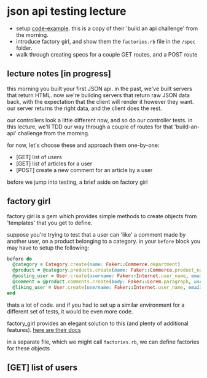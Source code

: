 # json api testing lecture

- setup [code-example](./code-example). this is a copy of their 'build an api challenge' from the morning.
- introduce factory girl, and show them the ```factories.rb``` file in the ```/spec``` folder.
- walk through creating specs for a couple GET routes, and a POST route

## lecture notes [in progress]

this morning you built your first JSON api. in the past, we've built servers that return HTML. now we're building servers that return raw JSON data back, with the expectation that the client will render it however they want. our server returns the right data, and the client does the rest.

our controllers look a little different now, and so do our controller tests. in this lecture, we'll TDD our way through a couple of routes for that 'build-an-api' challenge from the morning.

for now, let's choose these and approach them one-by-one:
- [GET] list of users
- [GET] list of articles for a user
- [POST] create a new comment for an article by a user

before we jump into testing, a brief aside on factory girl

## factory girl

factory girl is a gem which provides simple methods to create objects from 'templates' that you get to define.

suppose you're trying to test that a user can 'like' a comment made by another user, on a product belonging to a category. in your ```before``` block you may have to setup the following:

```ruby
before do
  @category = Category.create(name: Faker::Commerce.department)
  @product = @category.products.create(name: Faker::Commerce.product_name, price: rand(1..100))
  @posting_user = User.create(username: Faker::Internet.user_name, email: Faker::Internet.email, password: "password")
  @comment = @product.comments.create(body: Faker::Lorem.paragraph, user: @posting_user)
  @liking_user = User.create(username: Faker::Internet.user_name, email: Faker::Internet.email, password: "password")
end
```

thats a lot of code. and if you had to set up a similar environment for a different set of tests, it would be even more code. 

factory_girl provides an elegant solution to this (and plenty of additional features). [here are their docs](https://github.com/thoughtbot/factory_girl/blob/master/GETTING_STARTED.md)

in a separate file, which we might call ```factories.rb```, we can define factories for these objects 

## [GET] list of users

